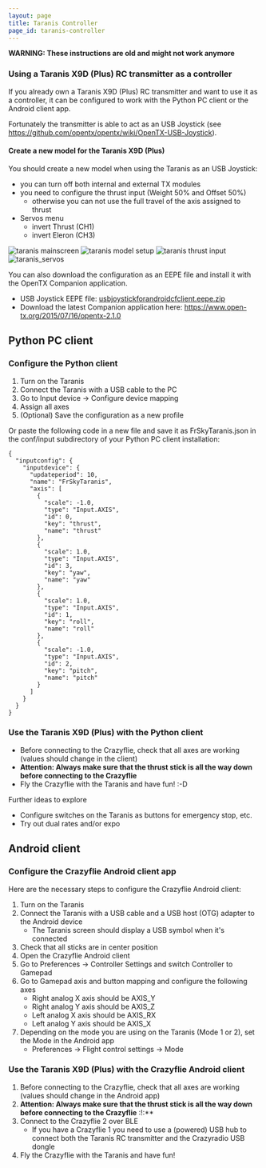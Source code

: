```yaml
---
layout: page
title: Taranis Controller
page_id: taranis-controller
---
```

**WARNING: These instructions are old and might not work anymore**

### Using a Taranis X9D (Plus) RC transmitter as a controller

If you already own a Taranis X9D (Plus) RC transmitter and want to use it as a controller, it can be configured to work with the Python PC client or the Android client app.

Fortunately the transmitter is able to act as an USB Joystick (see https://github.com/opentx/opentx/wiki/OpenTX-USB-Joystick).

#### Create a new model for the Taranis X9D (Plus)
You should create a new model when using the Taranis as an USB Joystick:

* you can turn off both internal and external TX modules
* you need to configure the thrust input (Weight 50% and Offset 50%)
    - otherwise you can not use the full travel of the axis assigned to thrust
* Servos menu
    - invert Thrust (CH1)
    - invert Eleron (CH3)

![taranis mainscreen](/images/documentation/wiki/taranis_mainscreen.png)
![taranis model setup](/images/documentation/wiki/taranis_modelsetup.png)
![taranis thrust input](/images/documentation/wiki/taranis_thrustinput.png)
![taranis_servos](/images/documentation/wiki/taranis_servos.png)

You can also download the configuration as an EEPE file and install it with the OpenTX Companion application.

* USB Joystick EEPE file: [usbjoystickforandroidcfclient.eepe.zip](/documentation/wiki/usbjoystickforandroidcfclient.eepe.zip)
* Download the latest Companion application here: https://www.open-tx.org/2015/07/16/opentx-2.1.0

## Python PC client
### Configure the Python client
1. Turn on the Taranis
2. Connect the Taranis with a USB cable to the PC
3. Go to Input device → Configure device mapping
4. Assign all axes
5. (Optional) Save the configuration as a new profile

Or paste the following code in a new file and save it as FrSkyTaranis.json in the conf/input subdirectory of your Python PC client installation:

```
{
  "inputconfig": {
    "inputdevice": {
      "updateperiod": 10, 
      "name": "FrSkyTaranis", 
      "axis": [
        {
          "scale": -1.0, 
          "type": "Input.AXIS", 
          "id": 0, 
          "key": "thrust", 
          "name": "thrust"
        }, 
        {
          "scale": 1.0, 
          "type": "Input.AXIS", 
          "id": 3, 
          "key": "yaw", 
          "name": "yaw"
        }, 
        {
          "scale": 1.0, 
          "type": "Input.AXIS", 
          "id": 1, 
          "key": "roll", 
          "name": "roll"
        }, 
        {
          "scale": -1.0, 
          "type": "Input.AXIS", 
          "id": 2, 
          "key": "pitch", 
          "name": "pitch"
        }
      ]
    }
  }
}
```
### Use the Taranis X9D (Plus) with the Python client
* Before connecting to the Crazyflie, check that all axes are working (values should change in the client)
* **Attention: Always make sure that the thrust stick is all the way down before connecting to the Crazyflie**
* Fly the Crazyflie with the Taranis and have fun! :-D

Further ideas to explore
* Configure switches on the Taranis as buttons for emergency stop, etc.
* Try out dual rates and/or expo

## Android client
### Configure the Crazyflie Android client app

Here are the necessary steps to configure the Crazyflie Android client:

1. Turn on the Taranis
2. Connect the Taranis with a USB cable and a USB host (OTG) adapter to the Android device
    * The Taranis screen should display a USB symbol when it's connected
3. Check that all sticks are in center position
4. Open the Crazyflie Android client
5. Go to Preferences → Controller Settings and switch Controller to Gamepad
6. Go to Gamepad axis and button mapping and configure the following axes
    * Right analog X axis should be AXIS_Y
    * Right analog Y axis should be AXIS_Z
    * Left analog X axis should be AXIS_RX
    * Left analog Y axis should be AXIS_X
7. Depending on the mode you are using on the Taranis (Mode 1 or 2), set the Mode in the Android app
    * Preferences → Flight control settings → Mode


### Use the Taranis X9D (Plus) with the Crazyflie Android client

1. Before connecting to the Crazyflie, check that all axes are working (values should change in the Android app)
2. **Attention: Always make sure that the thrust stick is all the way down before connecting to the Crazyflie** :!:**
3. Connect to the Crazyflie 2 over BLE
    * If you have a Crazyflie 1 you need to use a (powered) USB hub to connect both the Taranis RC transmitter and the Crazyradio USB dongle
4. Fly the Crazyflie with the Taranis and have fun! 